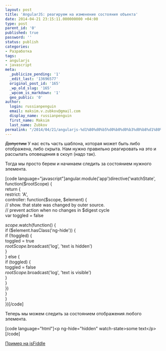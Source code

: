 ```yaml
---
layout: post
title: 'AngularJS: реагируем на изменение состояния объекта'
date: 2014-04-21 23:15:11.000000000 +04:00
type: post
parent_id: '0'
published: true
password: ''
status: publish
categories:
- Разработка
tags:
- angularjs
- javascript
meta:
  _publicize_pending: '1'
  _edit_last: '13696577'
  original_post_id: '165'
  _wp_old_slug: '165'
  _wpcom_is_markdown: '1'
  geo_public: '0'
author:
  login: russianpenguin
  email: maksim.v.zubkov@gmail.com
  display_name: russianpenguin
  first_name: Maksim
  last_name: Zubkov
permalink: "/2014/04/21/angularjs-%d1%80%d0%b5%d0%b0%d0%b3%d0%b8%d1%80%d1%83%d0%b5%d0%bc-%d0%bd%d0%b0-%d0%b8%d0%b7%d0%bc%d0%b5%d0%bd%d0%b5%d0%bd%d0%b8%d0%b5-%d1%81%d0%be%d1%81%d1%82%d0%be%d1%8f%d0%bd%d0%b8%d1%8f/"
---
```

 ~~Допустим~~ У нас есть часть шаблона, которая может быть либо отображена, либо скрыта. Нам нужно правильно реагировать на это и рассылать оповещения в скоуп (надо так).

Тогда мы просто берем и начинаем следить за состоянием нужного элемента.

[code language="javascript"]angular.module('app')directive('watchState', function($rootScope) {  
 return {  
 restrict: 'A',  
 controller: function($scope, $element) {  
 // show. that state was changed by outer source.  
 // prevent action when no changes in $digest cycle  
 var toggled = false

$scope.$watch(function() {  
 if ($element.hasClass('ng-hide')) {  
 if (!toggled) {  
 toggled = true  
 $rootScope.$broadcast('log', 'text is hidden')  
 }  
 } else {  
 if (toggled) {  
 toggled = false  
 $rootScope.$broadcast('log', 'text is visible')  
 }  
 }  
 })  
 }  
 }  
})[/code]

Теперь мы можем следить за состоянием отображения любого элемента.

[code language="html"]\<p ng-hide="hidden" watch-state\>some text\</p\>[/code]

[Пример на jsFiddle](http://jsfiddle.net/russianpenguin/EgRrp/ "Фидл с примером")

